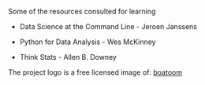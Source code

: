 Some of the resources consulted for learning

- Data Science at the Command Line - Jeroen Janssens

- Python for Data Analysis - Wes McKinney

- Think Stats - Allen B. Downey

The project logo is a free licensed image of: [boatoom](https://dribbble.com/buatoom)